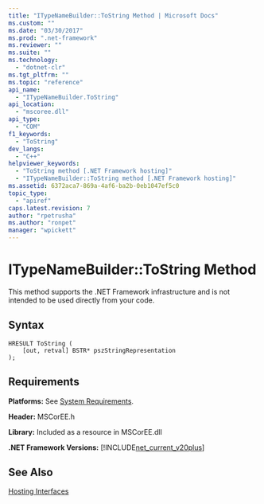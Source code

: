 ```yaml
---
title: "ITypeNameBuilder::ToString Method | Microsoft Docs"
ms.custom: ""
ms.date: "03/30/2017"
ms.prod: ".net-framework"
ms.reviewer: ""
ms.suite: ""
ms.technology: 
  - "dotnet-clr"
ms.tgt_pltfrm: ""
ms.topic: "reference"
api_name: 
  - "ITypeNameBuilder.ToString"
api_location: 
  - "mscoree.dll"
api_type: 
  - "COM"
f1_keywords: 
  - "ToString"
dev_langs: 
  - "C++"
helpviewer_keywords: 
  - "ToString method [.NET Framework hosting]"
  - "ITypeNameBuilder::ToString method [.NET Framework hosting]"
ms.assetid: 6372aca7-869a-4af6-ba2b-0eb1047ef5c0
topic_type: 
  - "apiref"
caps.latest.revision: 7
author: "rpetrusha"
ms.author: "ronpet"
manager: "wpickett"
---
```

# ITypeNameBuilder::ToString Method
This method supports the .NET Framework infrastructure and is not intended to be used directly from your code.  
  
## Syntax  
  
```  
HRESULT ToString (  
    [out, retval] BSTR* pszStringRepresentation  
);  
```  
  
## Requirements  
 **Platforms:** See [System Requirements](../../../../docs/framework/get-started/system-requirements.md).  
  
 **Header:** MSCorEE.h  
  
 **Library:** Included as a resource in MSCorEE.dll  
  
 **.NET Framework Versions:** [!INCLUDE[net_current_v20plus](../../../../includes/net-current-v20plus-md.md)]  
  
## See Also  
 [Hosting Interfaces](../../../../docs/framework/unmanaged-api/hosting/hosting-interfaces.md)